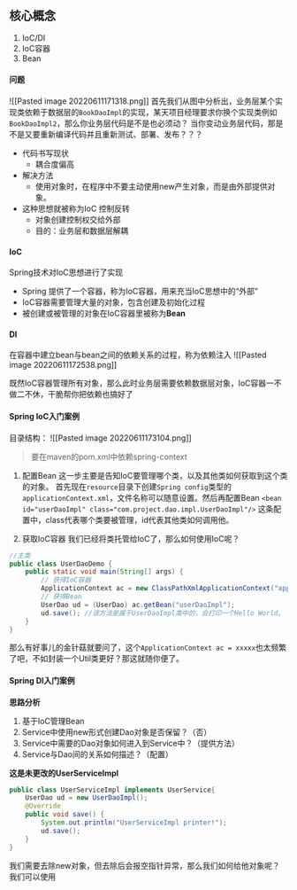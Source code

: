## 核心概念
1. IoC/DI
2. IoC容器
3. Bean

#### 问题
![[Pasted image 20220611171318.png]]
首先我们从图中分析出，业务层某个实现类依赖于数据层的`BookDaoImpl`的实现，某天项目经理要求你换个实现类例如`BookDaoImpl2`，那么你业务层代码是不是也必须动？
当你变动业务层代码，那是不是又要重新编译代码并且重新测试、部署、发布？？？

- 代码书写现状
	- 耦合度偏高
- 解决方法
	- 使用对象时，在程序中不要主动使用new产生对象，而是由外部提供对象。
- 这种思想就被称为IoC 控制反转
	- 对象创建控制权交给外部
	- 目的：业务层和数据层解耦


#### IoC
Spring技术对IoC思想进行了实现
- Spring 提供了一个容器，称为IoC容器，用来充当IoC思想中的“外部”
- IoC容器需要管理大量的对象，包含创建及初始化过程
- 被创建或被管理的对象在IoC容器里被称为**Bean**

#### DI
在容器中建立bean与bean之间的依赖关系的过程，称为依赖注入
![[Pasted image 20220611172538.png]]

既然IoC容器管理所有对象，那么此时业务层需要依赖数据层对象，IoC容器一不做二不休，干脆帮你把依赖也搞好了

#### Spring IoC入门案例
目录结构：
![[Pasted image 20220611173104.png]]

> 要在maven的pom.xml中依赖spring-context

1. 配置Bean
这一步主要是告知IoC要管理哪个类，以及其他类如何获取到这个类的对象。
首先现在`resource`目录下创建`Spring config`类型的`applicationContext.xml`，文件名称可以随意设置。然后再配置Bean
`<bean id="userDaoImpl" class="com.project.dao.impl.UserDaoImpl"/>`
这条配置中，class代表哪个类要被管理，id代表其他类如何调用他。

2. 获取IoC容器
我们已经将类托管给IoC了，那么如何使用IoC呢？
```java
//主类
public class UserDaoDemo {  
    public static void main(String[] args) {  
        // 获得IoC容器  
        ApplicationContext ac = new ClassPathXmlApplicationContext("applicationContext.xml");  
        // 获得Bean  
        UserDao ud = (UserDao) ac.getBean("userDaoImpl");  
        ud.save(); //该方法是属于UserDaoImpl类中的，会打印一个Hello World。  
    }  
}
```

那么有好事儿的金针菇就要问了，这个`ApplicationContext ac = xxxxx`也太频繁了吧，不如封装一个Util类更好？那这就随你便了。

#### Spring DI入门案例
**思路分析**
1. 基于IoC管理Bean
2. Service中使用new形式创建Dao对象是否保留？（否）
3. Service中需要的Dao对象如何进入到Service中？（提供方法）
4. Service与Dao间的关系如何描述？（配置）

**这是未更改的UserServiceImpl**
```java
public class UserServiceImpl implements UserService{  
    UserDao ud = new UserDaoImpl();  
    @Override  
    public void save() {  
        System.out.println("UserServiceImpl printer!");  
        ud.save();  
    }  
}
```

我们需要去除new对象，但去除后会报空指针异常，那么我们如何给他对象呢？
我们可以使用